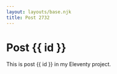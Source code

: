 ```yaml
---
layout: layouts/base.njk
title: Post 2732
---
```


# Post {{ id }}

This is post {{ id }} in my Eleventy project.
